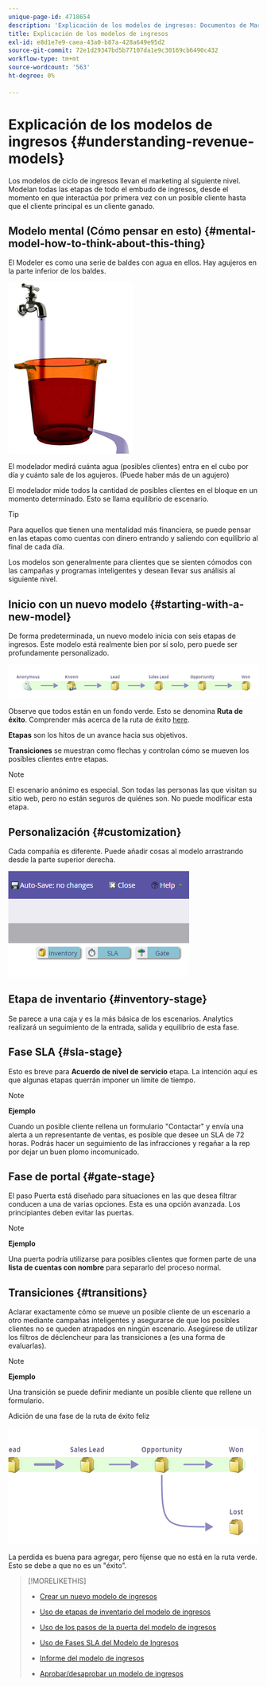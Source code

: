 ```yaml
---
unique-page-id: 4718654
description: 'Explicación de los modelos de ingresos: Documentos de Marketo: Documentación del producto'
title: Explicación de los modelos de ingresos
exl-id: e8d1e7e9-caea-43a0-b87a-428a649e95d2
source-git-commit: 72e1d29347bd5b77107da1e9c30169cb6490c432
workflow-type: tm+mt
source-wordcount: '563'
ht-degree: 0%

---
```


# Explicación de los modelos de ingresos {#understanding-revenue-models}

Los modelos de ciclo de ingresos llevan el marketing al siguiente nivel. Modelan todas las etapas de todo el embudo de ingresos, desde el momento en que interactúa por primera vez con un posible cliente hasta que el cliente principal es un cliente ganado.

## Modelo mental (Cómo pensar en esto) {#mental-model-how-to-think-about-this-thing}

El Modeler es como una serie de baldes con agua en ellos. Hay agujeros en la parte inferior de los baldes.

![](assets/image2015-6-12-10-3a14-3a4.png)

El modelador medirá cuánta agua (posibles clientes) entra en el cubo por día y cuánto sale de los agujeros. (Puede haber más de un agujero)

El modelador mide todos la cantidad de posibles clientes en el bloque en un momento determinado. Esto se llama equilibrio de escenario.

>[!TIP]
>
>Para aquellos que tienen una mentalidad más financiera, se puede pensar en las etapas como cuentas con dinero entrando y saliendo con equilibrio al final de cada día.

Los modelos son generalmente para clientes que se sienten cómodos con las campañas y programas inteligentes y desean llevar sus análisis al siguiente nivel.

## Inicio con un nuevo modelo {#starting-with-a-new-model}

De forma predeterminada, un nuevo modelo inicia con seis etapas de ingresos. Este modelo está realmente bien por sí solo, pero puede ser profundamente personalizado.

![](assets/image2015-6-12-9-3a43-3a11.png)

Observe que todos están en un fondo verde. Esto se denomina **Ruta de éxito**. Comprender más acerca de la ruta de éxito [here](/help/marketo/product-docs/reporting/revenue-cycle-analytics/revenue-cycle-models/understanding-revenue-model-success-path.md).

**Etapas** son los hitos de un avance hacia sus objetivos.

**Transiciones** se muestran como flechas y controlan cómo se mueven los posibles clientes entre etapas.

>[!NOTE]
>
>El escenario anónimo es especial. Son todas las personas las que visitan su sitio web, pero no están seguros de quiénes son. No puede modificar esta etapa.

## Personalización {#customization}

Cada compañía es diferente. Puede añadir cosas al modelo arrastrando desde la parte superior derecha.

![](assets/image2015-6-12-9-3a45-3a36.png)

## Etapa de inventario {#inventory-stage}

Se parece a una caja y es la más básica de los escenarios. Analytics realizará un seguimiento de la entrada, salida y equilibrio de esta fase.

## Fase SLA {#sla-stage}

Esto es breve para **Acuerdo de nivel de servicio** etapa. La intención aquí es que algunas etapas querrán imponer un límite de tiempo.

>[!NOTE]
>
>**Ejemplo**
>
>Cuando un posible cliente rellena un formulario &quot;Contactar&quot; y envía una alerta a un representante de ventas, es posible que desee un SLA de 72 horas. Podrás hacer un seguimiento de las infracciones y regañar a la rep por dejar un buen plomo incomunicado.

## Fase de portal {#gate-stage}

El paso Puerta está diseñado para situaciones en las que desea filtrar conducen a una de varias opciones. Esta es una opción avanzada. Los principiantes deben evitar las puertas.

>[!NOTE]
>
>**Ejemplo**
>
>Una puerta podría utilizarse para posibles clientes que formen parte de una **lista de cuentas con nombre** para separarlo del proceso normal.

## Transiciones {#transitions}

Aclarar exactamente cómo se mueve un posible cliente de un escenario a otro mediante campañas inteligentes y asegurarse de que los posibles clientes no se queden atrapados en ningún escenario. Asegúrese de utilizar los filtros de déclencheur para las transiciones a (es una forma de evaluarlas).

>[!NOTE]
>
>**Ejemplo**
>
>Una transición se puede definir mediante un posible cliente que rellene un formulario.

Adición de una fase de la ruta de éxito feliz

![](assets/image2015-6-12-10-3a10-3a26.png)

La perdida es buena para agregar, pero fíjense que no está en la ruta verde. Esto se debe a que no es un &quot;éxito&quot;.

>[!MORELIKETHIS]
>
>* [Crear un nuevo modelo de ingresos](/help/marketo/product-docs/reporting/revenue-cycle-analytics/revenue-cycle-models/create-a-new-revenue-model.md)
>
>* [Uso de etapas de inventario del modelo de ingresos](/help/marketo/product-docs/reporting/revenue-cycle-analytics/revenue-cycle-models/using-revenue-model-inventory-stages.md)
>
>* [Uso de los pasos de la puerta del modelo de ingresos](/help/marketo/product-docs/reporting/revenue-cycle-analytics/revenue-cycle-models/using-revenue-model-gate-stages.md)
>
>* [Uso de Fases SLA del Modelo de Ingresos](/help/marketo/product-docs/reporting/revenue-cycle-analytics/revenue-cycle-models/using-revenue-model-sla-stages.md)
>
>* [Informe del modelo de ingresos](/help/marketo/product-docs/reporting/revenue-cycle-analytics/revenue-cycle-models/report-on-your-revenue-model.md)
>
>* [Aprobar/desaprobar un modelo de ingresos](/help/marketo/product-docs/reporting/revenue-cycle-analytics/revenue-cycle-models/approve-unapprove-a-revenue-model.md)

